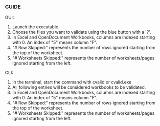 ### GUIDE

GUI:
1. Launch the executable.
2. Choose the files you want to validate using the blue button with a '?'.
3. In Excel and OpenDocument Workbooks, columns are indexed starting with 0. An index of "5" means column "F".
4. "# Row Skipped:" represents the number of rows ignored starting from the top of the worksheet.
5. "#  Worksheets Skipped:" represents the number of worksheets/pages ignored starting from the left. 

CLI:
1. In the terminal, start the command with cvalid or cvalid.exe
2. All following entries will be considered workbooks to be validated. 
3. In Excel and OpenDocument Workbooks, columns are indexed starting with 0. An index of "5" means column "F".
4. "# Row Skipped:" represents the number of rows ignored starting from the top of the worksheet.
5. "#  Worksheets Skipped:" represents the number of worksheets/pages ignored starting from the left. 

